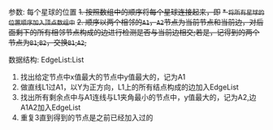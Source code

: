 参数: 每个星球的位置
~~1. 按照数组中的顺序将每个星球连接起来，即~~
    ~~* `将所有星球的位置顺序加入顶点数组中`~~
~~2. 顺序以两个相邻的`A1`，`A2`节点为当前节点和当前边，对后面剩下的所有相邻节点构成的边进行检测是否与当前边相交;若是，记得到的两个节点为`B1`,`B2`，交换`B1`,`A2`,~~

数据结构: EdgeList:List
1. 找出给定节点中x值最大的节点中y值最大的，记为A1
2. 做直线L1过A1，以Y为正方向，L1上的所有结点构成的边加入EdgeList
3. 找出所有剩余点中与A1连线与L1夹角最小的节点中，y值最大的，记为A2,边A1A2加入EdgeList
4. 重复3直到得到的节点是之前已经加入过的

